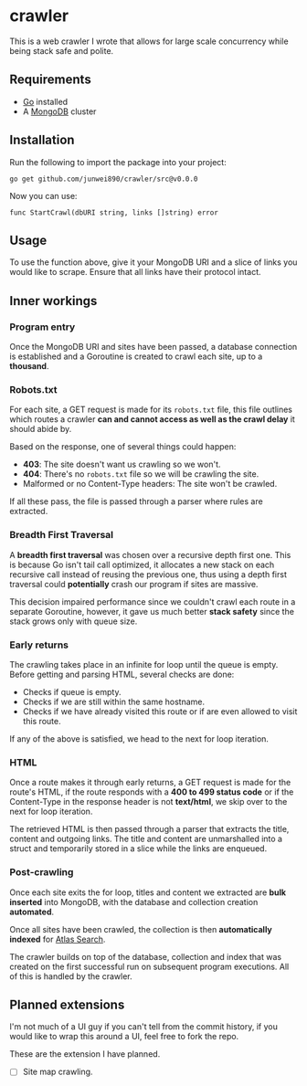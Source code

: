 # crawler
This is a web crawler I wrote that allows for large scale concurrency while being stack safe and polite.

## Requirements
- [Go](https://go.dev/doc/install) installed
- A [MongoDB](https://www.mongodb.com/docs/atlas/getting-started/) cluster

## Installation
Run the following to import the package into your project:
```
go get github.com/junwei890/crawler/src@v0.0.0
```

Now you can use:
```
func StartCrawl(dbURI string, links []string) error
```

## Usage
To use the function above, give it your MongoDB URI and a slice of links you would like to scrape. Ensure that all links have their protocol intact.

## Inner workings
### Program entry
Once the MongoDB URI and sites have been passed, a database connection is established and a Goroutine is created to crawl each site, up to a **thousand**.

### Robots.txt
For each site, a GET request is made for its `robots.txt` file, this file outlines which routes a crawler **can and cannot access as well as the crawl delay** it should abide by.

Based on the response, one of several things could happen:
- **403**: The site doesn't want us crawling so we won't.
- **404**: There's no `robots.txt` file so we will be crawling the site.
- Malformed or no Content-Type headers: The site won't be crawled.

If all these pass, the file is passed through a parser where rules are extracted.

### Breadth First Traversal
A **breadth first traversal** was chosen over a recursive depth first one. This is because Go isn't tail call optimized, it allocates a new stack on each recursive call instead of reusing the previous one, thus using a depth first traversal could **potentially** crash our program if sites are massive.

This decision impaired performance since we couldn't crawl each route in a separate Goroutine, however, it gave us much better **stack safety** since the stack grows only with queue size.

### Early returns
The crawling takes place in an infinite for loop until the queue is empty. Before getting and parsing HTML, several checks are done:
- Checks if queue is empty.
- Checks if we are still within the same hostname.
- Checks if we have already visited this route or if are even allowed to visit this route.

If any of the above is satisfied, we head to the next for loop iteration.

### HTML
Once a route makes it through early returns, a GET request is made for the route's HTML, if the route responds with a **400 to 499 status code** or if the Content-Type in the response header is not **text/html**, we skip over to the next for loop iteration.

The retrieved HTML is then passed through a parser that extracts the title, content and outgoing links. The title and content are unmarshalled into a struct and temporarily stored in a slice while the links are enqueued.

### Post-crawling
Once each site exits the for loop, titles and content we extracted are **bulk inserted** into MongoDB, with the database and collection creation **automated**.

Once all sites have been crawled, the collection is then **automatically indexed** for [Atlas Search](https://www.mongodb.com/docs/atlas/atlas-search/).

The crawler builds on top of the database, collection and index that was created on the first successful run on subsequent program executions. All of this is handled by the crawler.

## Planned extensions
I'm not much of a UI guy if you can't tell from the commit history, if you would like to wrap this around a UI, feel free to fork the repo.

These are the extension I have planned.
- [ ] Site map crawling.
